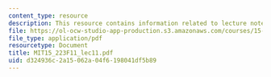 ```yaml
---
content_type: resource
description: This resource contains information related to lecture notes.
file: https://ol-ocw-studio-app-production.s3.amazonaws.com/courses/15-223-global-markets-national-politics-and-the-competitive-advantage-of-firms-fall-2011/d324936c2a15062a04f6198041df5b89_MIT15_223F11_lec11.pdf
file_type: application/pdf
resourcetype: Document
title: MIT15_223F11_lec11.pdf
uid: d324936c-2a15-062a-04f6-198041df5b89
---
```

